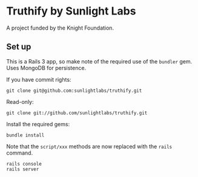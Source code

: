 # Truthify by Sunlight Labs

A project funded by the Knight Foundation.

## Set up

This is a Rails 3 app, so make note of the required use of the `bundler` gem. Uses MongoDB for persistence.

If you have commit rights:

    git clone git@github.com:sunlightlabs/truthify.git
    
Read-only:

    git clone git://github.com/sunlightlabs/truthify.git

Install the required gems:
    
    bundle install
    
Note that the `script/xxx` methods are now replaced with the `rails` command.

    rails console
    rails server
